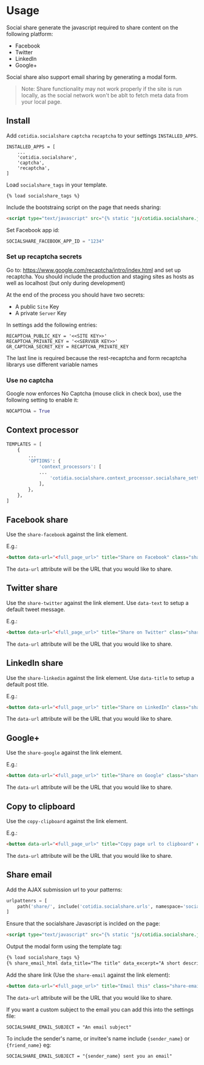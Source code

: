 Usage
=====

Social share generate the javascript required to share content on the following platform:

- Facebook
- Twitter
- LinkedIn
- Google+

Social share also support email sharing by generating a modal form.

> Note: Share functionality may not work properly if the site is run locally, as the social network won't be ablt to fetch meta data from your local page.


## Install

Add `cotidia.socialshare` `captcha` `recaptcha` to your settings `INSTALLED_APPS`.

```
INSTALLED_APPS = [
    ...
    'cotidia.socialshare',
    'captcha',
    'recaptcha',
]

```

Load `socialshare_tags` in your template.

```
{% load socialshare_tags %}
```

Include the bootstraing script on the page that needs sharing:

```html
<script type="text/javascript" src="{% static "js/cotidia.socialshare.js" %}"></script>
```

Set Facebook app id:

```python
SOCIALSHARE_FACEBOOK_APP_ID = "1234"
```

### Set up recaptcha secrets

Go to: https://www.google.com/recaptcha/intro/index.html and set up recaptcha. You should include the production and staging sites as hosts as well as localhost (but only during development)

At the end of the process you should have two secrets:
 * A public `Site` Key
 * A private `Server` Key

In settings add the following entries:

```
RECAPTCHA_PUBLIC_KEY = '<<SITE KEY>>'
RECAPTCHA_PRIVATE_KEY = '<<SERVVER KEY>>'
GR_CAPTCHA_SECRET_KEY = RECAPTCHA_PRIVATE_KEY
```
The last line is required because the rest-recaptcha and form recaptcha librarys use different variable names

### Use no captcha

Google now enforces No Captcha (mouse click in check box), use the following setting to enable it:

```python
NOCAPTCHA = True
```

## Context processor

```python
TEMPLATES = [
    {
        ...
        'OPTIONS': {
            'context_processors': [
            ...
                'cotidia.socialshare.context_processor.socialshare_settings',
            ],
        },
    },
]
```

## Facebook share

Use the `share-facebook` against the link element.

E.g.:

```html
<button data-url="<full_page_url>" title="Share on Facebook" class="share-facebook">Share on Facebook</button>
```

The `data-url` attribute will be the URL that you would like to share.


## Twitter share

Use the `share-twitter` against the link element. Use `data-text` to setup a default tweet message.

E.g.:

```html
<button data-url="<full_page_url>" title="Share on Twitter" class="share-twitter" data-text="Best page ever">Share on Twitter</button>
```

The `data-url` attribute will be the URL that you would like to share.

## LinkedIn share

Use the `share-linkedin` against the link element. Use `data-title` to setup a default post title.

E.g.:

```html
<button data-url="<full_page_url>" title="Share on LinkedIn" class="share-linkedin" data-title="Best page ever">Share on LinkedIn</button>
```

The `data-url` attribute will be the URL that you would like to share.

## Google+

Use the `share-google` against the link element.

E.g.:

```html
<button data-url="<full_page_url>" title="Share on Google" class="share-google">Share on Google</button>
```

The `data-url` attribute will be the URL that you would like to share.


## Copy to clipboard

Use the `copy-clipboard` against the link element.

E.g.:

```html
<button data-url="<full_page_url>" title="Copy page url to clipboard" class="copy-clipboard">Copy to clipboard</button>
```

The `data-url` attribute will be the URL that you would like to share.


## Share email

Add the AJAX submission url to your patterns:

```python
urlpattenrs = [
    path('share/', include('cotidia.socialshare.urls', namespace='socialshare-api')),
]
```

Ensure that the socialshare Javascript is inclded on the page:

```html
<script type="text/javascript" src="{% static "js/cotidia.socialshare.js" %}"></script>
```

Output the modal form using the template tag:

```html
{% load socialshare_tags %}
{% share_email_html data_title="The title" data_excerpt="A short description" data_image="An image url" data_action_btn="Text in the email link" %}
```

Add the share link (Use the `share-email` against the link element):

```html
<button data-url="<full_page_url>" title="Email this" class="share-email">Share</button>
```

The `data-url` attribute will be the URL that you would like to share.

If you want a custom subject to the email you can add this into the settings file:
```
SOCIALSHARE_EMAIL_SUBJECT = "An email subject"
```

To include the sender's name, or invitee's name include `{sender_name}` or `{friend_name}` eg:
```
SOCIALSHARE_EMAIL_SUBJECT = "{sender_name} sent you an email"
```
